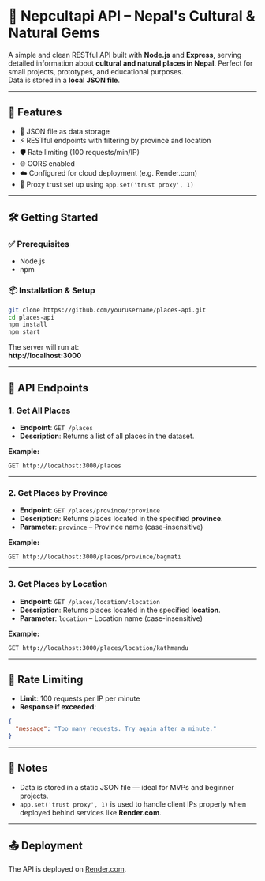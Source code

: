 # 🌄 Nepcultapi API – Nepal's Cultural & Natural Gems

A simple and clean RESTful API built with **Node.js** and **Express**, serving detailed information about **cultural and natural places in Nepal**. Perfect for small projects, prototypes, and educational purposes.  
Data is stored in a **local JSON file**.

---

## 🚀 Features

- 📁 JSON file as data storage  
- ⚡ RESTful endpoints with filtering by province and location  
- 🛡️ Rate limiting (100 requests/min/IP)  
- 🌐 CORS enabled  
- ☁️ Configured for cloud deployment (e.g. Render.com)  
- 🔐 Proxy trust set up using `app.set('trust proxy', 1)`

---

## 🛠️ Getting Started

### ✅ Prerequisites

- Node.js  
- npm

### 📦 Installation & Setup

```bash
git clone https://github.com/yourusername/places-api.git
cd places-api
npm install
npm start
```

The server will run at:  
**http://localhost:3000**

---

## 📌 API Endpoints

### 1. Get All Places

- **Endpoint**: `GET /places`  
- **Description**: Returns a list of all places in the dataset.

**Example:**  
```
GET http://localhost:3000/places
```

---

### 2. Get Places by Province

- **Endpoint**: `GET /places/province/:province`  
- **Description**: Returns places located in the specified **province**.  
- **Parameter**: `province` – Province name (case-insensitive)

**Example:**  
```
GET http://localhost:3000/places/province/bagmati
```

---

### 3. Get Places by Location

- **Endpoint**: `GET /places/location/:location`  
- **Description**: Returns places located in the specified **location**.  
- **Parameter**: `location` – Location name (case-insensitive)

**Example:**  
```
GET http://localhost:3000/places/location/kathmandu
```

---

## 🚧 Rate Limiting

- **Limit**: 100 requests per IP per minute  
- **Response if exceeded**:

```json
{
  "message": "Too many requests. Try again after a minute."
}
```

---

## 📎 Notes

- Data is stored in a static JSON file — ideal for MVPs and beginner projects.
- `app.set('trust proxy', 1)` is used to handle client IPs properly when deployed behind services like **Render.com**.

---

## 📤 Deployment

The API is deployed on [Render.com](https://render.com).
